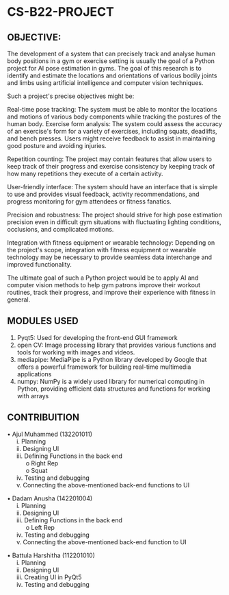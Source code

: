 # CS-B22-PROJECT

## OBJECTIVE:

The development of a system that can precisely track and analyse human body positions in a gym or exercise setting is usually the goal of a Python project for AI pose estimation in gyms. The goal of this research is to identify and estimate the locations and orientations of various bodily joints and limbs using artificial intelligence and computer vision techniques.

Such a project's precise objectives might be:

Real-time pose tracking: The system must be able to monitor the locations and motions of various body components while tracking the postures of the human body.
Exercise form analysis: The system could assess the accuracy of an exercise's form for a variety of exercises, including squats, deadlifts, and bench presses. Users might receive feedback to assist in maintaining good posture and avoiding injuries.

Repetition counting: The project may contain features that allow users to keep track of their progress and exercise consistency by keeping track of how many repetitions they execute of a certain activity.

User-friendly interface: The system should have an interface that is simple to use and provides visual feedback, activity recommendations, and progress monitoring for gym attendees or fitness fanatics.

Precision and robustness: The project should strive for high pose estimation precision even in difficult gym situations with fluctuating lighting conditions, occlusions, and complicated motions.

Integration with fitness equipment or wearable technology: Depending on the project's scope, integration with fitness equipment or wearable technology may be necessary to provide seamless data interchange and improved functionality.

The ultimate goal of such a Python project would be to apply AI and computer vision methods to help gym patrons improve their workout routines, track their progress, and improve their experience with fitness in general.

## MODULES USED

1) Pyqt5: 	Used for developing the front-end GUI framework
2) open CV: 	Image processing library that provides various functions and tools for working with images and videos. 
3) mediapipe: 	MediaPipe is a Python library developed by Google that offers a powerful framework for building real-time multimedia applications 
4) numpy: 	NumPy is a widely used library for numerical computing in Python, providing efficient data structures and functions for working with arrays

## CONTRIBUITION

•	Ajul Muhammed (132201011) <br>
 &ensp; &ensp; i.	Planning <br>
 &ensp; &ensp; ii.	Designing UI <br>
&ensp; &ensp;  iii.	Defining Functions in the back end <br>
 &ensp; &ensp; &ensp; &ensp; o Right Rep <br>
 &ensp; &ensp; &ensp; &ensp; o Squat <br>
 &ensp; &ensp; iv.	Testing and debugging <br>
 &ensp; &ensp; v.	Connecting the above-mentioned back-end functions to UI

•	Dadam Anusha (142201004) <br>
 &ensp; &ensp; i.	Planning <br>
 &ensp; &ensp; ii.	Designing UI <br>
 &ensp; &ensp; iii.	Defining Functions in the back end <br>
 &ensp; &ensp; &ensp; &ensp; o	Left Rep <br>
 &ensp; &ensp; iv.	Testing and debugging <br>
 &ensp; &ensp; v.	Connecting the above-mentioned back-end function to UI <br>

•	Battula Harshitha (112201010) <br>
 &ensp; &ensp; i.	Planning <br>
 &ensp; &ensp; ii.	Designing UI <br>
 &ensp; &ensp; iii.	Creating UI in PyQt5 <br>
 &ensp; &ensp; iv.	Testing and debugging <br>


